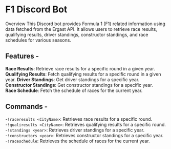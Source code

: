 # F1 Discord Bot 
Overview This Discord bot provides Formula 1 (F1) related information using data fetched from the Ergast API. It allows users to retrieve race results, qualifying results, driver standings, constructor standings, and race schedules for various seasons.

 ## Features - 
 **Race Results**: Retrieve race results for a specific round in a given year. 
 **Qualifying Results**: Fetch qualifying results for a specific round in a given year. 
 **Driver Standings**: Get driver standings for a specific year. 
 **Constructor Standings**: Get constructor standings for a specific year.  
 **Race Schedule**: Fetch the schedule of races for the current year. 
 
 ## Commands - 
 -`!raceresults <CityName>`: Retrieves race results for a specific round. 
 -`!qualiresults <CityName>`: Retrieves qualifying results for a specific round. 
 -`!standings <year>`: Retrieves driver standings for a specific year. 
 -`!constructors <year>`: Retrieves constructor standings for a specific year. 
 -`!raceschedule`: Retrieves the schedule of races for the current year. 
